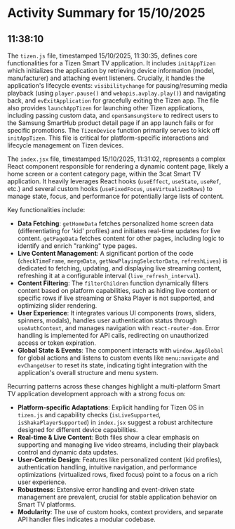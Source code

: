 # Activity Summary for 15/10/2025

## 11:38:10
The `tizen.js` file, timestamped 15/10/2025, 11:30:35, defines core functionalities for a Tizen Smart TV application. It includes `initAppTizen` which initializes the application by retrieving device information (model, manufacturer) and attaching event listeners. Crucially, it handles the application's lifecycle events: `visibilitychange` for pausing/resuming media playback (using `player.pause()` and `webapis.avplay.play()`) and navigating back, and `evExitApplication` for gracefully exiting the Tizen app. The file also provides `launchAppTizen` for launching other Tizen applications, including passing custom data, and `openSamsungStore` to redirect users to the Samsung SmartHub product detail page if an app launch fails or for specific promotions. The `TizenDevice` function primarily serves to kick off `initAppTizen`. This file is critical for platform-specific interactions and lifecycle management on Tizen devices.

The `index.jsx` file, timestamped 15/10/2025, 11:31:02, represents a complex React component responsible for rendering a dynamic content page, likely a home screen or a content category page, within the 3cat Smart TV application. It heavily leverages React hooks (`useEffect`, `useState`, `useRef`, etc.) and several custom hooks (`useFixedFocus`, `useVirtualizedRows`) to manage state, focus, and performance for potentially large lists of content.

Key functionalities include:
*   **Data Fetching**: `getHomeData` fetches personalized home screen data (differentiating for 'kid' profiles) and initiates real-time updates for live content. `getPageData` fetches content for other pages, including logic to identify and enrich "ranking" type pages.
*   **Live Content Management**: A significant portion of the code (`checkTimeFrame`, `mergeData`, `getNowPlayingSelectorData`, `refreshLives`) is dedicated to fetching, updating, and displaying live streaming content, refreshing it at a configurable interval (`live_refresh_interval`).
*   **Content Filtering**: The `filterChildren` function dynamically filters content based on platform capabilities, such as hiding live content or specific rows if live streaming or Shaka Player is not supported, and optimizing slider rendering.
*   **User Experience**: It integrates various UI components (rows, sliders, spinners, modals), handles user authentication status through `useAuthContext`, and manages navigation with `react-router-dom`. Error handling is implemented for API calls, redirecting on unauthorized access or token expiration.
*   **Global State & Events**: The component interacts with `window.AppGlobal` for global actions and listens to custom events like `menu:navigate` and `evChangeUser` to reset its state, indicating tight integration with the application's overall structure and menu system.

Recurring patterns across these changes highlight a multi-platform Smart TV application development approach with a strong focus on:
*   **Platform-specific Adaptations**: Explicit handling for Tizen OS in `tizen.js` and capability checks (`isLiveSupported`, `isShakaPlayerSupported`) in `index.jsx` suggest a robust architecture designed for different device capabilities.
*   **Real-time & Live Content**: Both files show a clear emphasis on supporting and managing live video streams, including their playback control and dynamic data updates.
*   **User-Centric Design**: Features like personalized content (kid profiles), authentication handling, intuitive navigation, and performance optimizations (virtualized rows, fixed focus) point to a focus on a rich user experience.
*   **Robustness**: Extensive error handling and event-driven state management are prevalent, crucial for stable application behavior on Smart TV platforms.
*   **Modularity**: The use of custom hooks, context providers, and separate API handler files indicates a modular codebase.